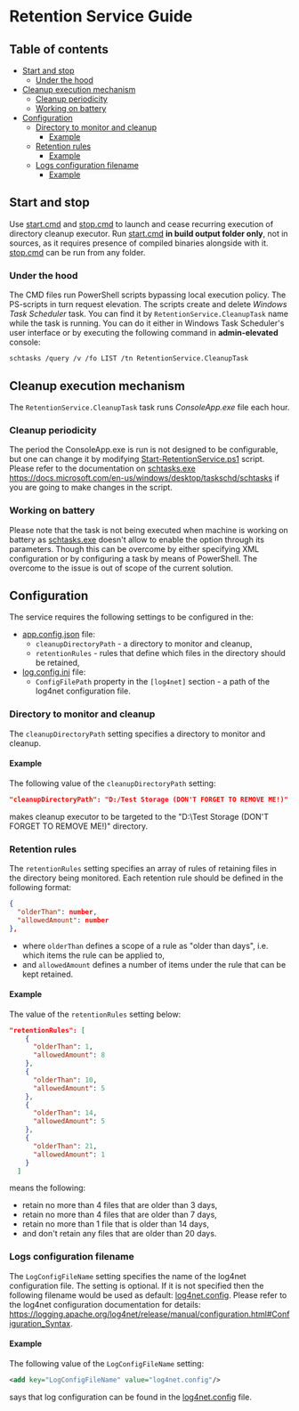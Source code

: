 ﻿# Retention Service Guide

## Table of contents
- [Start and stop](#start-and-stop)
  * [Under the hood](#under-the-hood)
- [Cleanup execution mechanism](#cleanup-execution-mechanism)
  * [Cleanup periodicity](#cleanup-periodicity)
  * [Working on battery](#working-on-battery)
- [Configuration](#configuration)
  * [Directory to monitor and cleanup](#directory-to-monitor-and-cleanup)
    + [Example](#directory-to-monitor-and-cleanup--example)
  * [Retention rules](#retention-rules)
    + [Example](#retention-rules--example)
  * [Logs configuration filename](#logs-configuration-filename)
    + [Example](#logs-configuration-filename--example)

## Start and stop

Use [start.cmd](start.cmd) and [stop.cmd](stop.cmd) to launch and cease recurring execution of directory cleanup executor. Run [start.cmd](start.cmd) **in build output folder only**, not in sources, as it requires presence of compiled binaries alongside with it. [stop.cmd](stop.cmd) can be run from any folder.

### Under the hood

The CMD files run PowerShell scripts bypassing local execution policy. The PS-scripts in turn request elevation. The scripts create and delete *Windows Task Scheduler* task. You can find it by `RetentionService.CleanupTask` name while the task is running. You can do it either in Windows Task Scheduler's user interface or by executing the following command in **admin-elevated** console:

``` CMD
schtasks /query /v /fo LIST /tn RetentionService.CleanupTask
```

## Cleanup execution mechanism

The `RetentionService.CleanupTask` task runs *ConsoleApp.exe* file each hour.

### Cleanup periodicity

The period the ConsoleApp.exe is run is not designed to be configurable, but one can change it by modifying [Start-RetentionService.ps1](Start-RetentionService.ps1) script. Please refer to the documentation on [schtasks.exe](C:/Windows/System32/schtasks.exe) https://docs.microsoft.com/en-us/windows/desktop/taskschd/schtasks if you are going to make changes in the script.

### Working on battery

Please note that the task is not being executed when machine is working on battery as [schtasks.exe](C:/Windows/System32/schtasks.exe) doesn't allow to enable the option through its parameters. Though this can be overcome by either specifying XML configuration or by configuring a task by means of PowerShell. The overcome to the issue is out of scope of the current solution.

## Configuration

The service requires the following settings to be configured in the:
* [app.config.json](app.config.json) file:
  * `cleanupDirectoryPath` - a directory to monitor and cleanup,
  * `retentionRules` - rules that define which files in the directory should be retained,
* [log.config.ini](log.config.ini) file:
  * `ConfigFilePath` property in the `[log4net]` section - a path of the log4net configuration file.

### Directory to monitor and cleanup

The `cleanupDirectoryPath` setting specifies a directory to monitor and cleanup.

<a id="directory-to-monitor-and-cleanup--example" name="directory-to-monitor-and-cleanup--example"></a>
#### Example

The following value of the `cleanupDirectoryPath` setting:

``` JSON
"cleanupDirectoryPath": "D:/Test Storage (DON'T FORGET TO REMOVE ME!)"
```

makes cleanup executor to be targeted to the "D:\Test Storage (DON'T FORGET TO REMOVE ME!)" directory.

### Retention rules

The `retentionRules` setting specifies an array of rules of retaining files in the directory being monitored. Each retention rule should be defined in the following format:

``` JSON
{
  "olderThan": number,
  "allowedAmount": number
},
```

* where `olderThan` defines a scope of a rule as "older than days", i.e. which items the rule can be applied to,
* and `allowedAmount` defines a number of items under the rule that can be kept retained.

<a id="retention-rules--example" name="retention-rules--example"></a>
#### Example

The value of the `retentionRules` setting below:

``` JSON
"retentionRules": [
    {
      "olderThan": 1,
      "allowedAmount": 8
    },
    {
      "olderThan": 10,
      "allowedAmount": 5
    },
    {
      "olderThan": 14,
      "allowedAmount": 5
    },
    {
      "olderThan": 21,
      "allowedAmount": 1
    }
  ]
```

means the following:
* retain no more than 4 files that are older than 3 days,
* retain no more than 4 files that are older than 7 days,
* retain no more than 1 file that is older than 14 days,
* and don't retain any files that are older than 20 days.

### Logs configuration filename

The `LogConfigFileName` setting specifies the name of the log4net configuration file. The setting is optional. If it is not specified then the following filename would be used as default: [log4net.config](bin/Debug/log4net.config). Please refer to the log4net configuration documentation for details: https://logging.apache.org/log4net/release/manual/configuration.html#Configuration_Syntax.

<a id="logs-configuration-filename--example" name="logs-configuration-filename--example"></a>
#### Example

The following value of the `LogConfigFileName` setting:

``` XML
<add key="LogConfigFileName" value="log4net.config"/>
```

says that log configuration can be found in the [log4net.config](bin/Debug/log4net.config) file.
